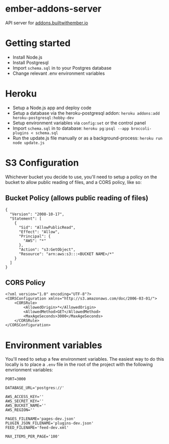 # ember-addons-server
API server for [addons.builtwithember.io](http://addons.builtwithember.io)

# Getting started 

- Install Node.js 
- Install Postgresql
- Import `schema.sql` in to your Postgres database
- Change relevant .env environment variables

# Heroku 

- Setup a Node.js app and deploy code 
- Setup a database via the heroku-postgresql addon: `heroku addons:add heroku-postgresql:hobby-dev`
- Setup environment variables via `config:set` or the control panel
- Import `schema.sql` in to database: `heroku pg:psql --app broccoli-plugins < schema.sql`
- Run the update.js file manually or as a background-process: `heroku run node update.js`

# S3 Configuration

Whichever bucket you decide to use, you'll need to setup a policy on the bucket to allow public reading of files, and a CORS policy, like so:

## Bucket Policy (allows public reading of files) 

```
{
  "Version": "2008-10-17",
  "Statement": [
    {
      "Sid": "AllowPublicRead",
      "Effect": "Allow",
      "Principal": {
        "AWS": "*"
      },
      "Action": "s3:GetObject",
      "Resource": "arn:aws:s3:::<BUCKET NAME>/*"
    }
  ]
}
```

## CORS Policy 

```
<?xml version="1.0" encoding="UTF-8"?>
<CORSConfiguration xmlns="http://s3.amazonaws.com/doc/2006-03-01/">
    <CORSRule>
        <AllowedOrigin>*</AllowedOrigin>
        <AllowedMethod>GET</AllowedMethod>
        <MaxAgeSeconds>3000</MaxAgeSeconds>
    </CORSRule>
</CORSConfiguration>
```

# Environment variables

You'll need to setup a few environment variables. The easiest way to do this locally is to place a `.env` file in the root of the project with the following envrionment variables:

```
PORT=3000

DATABASE_URL='postgres://'

AWS_ACCESS_KEY=''
AWS_SECRET_KEY=''
AWS_BUCKET_NAME=''
AWS_REGION=''

PAGES_FILENAME='pages-dev.json'
PLUGIN_JSON_FILENAME='plugins-dev.json'
FEED_FILENAME='feed-dev.xml'

MAX_ITEMS_PER_PAGE='100'
```
